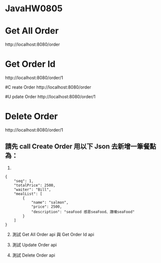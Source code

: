 # JavaHW0805

# Get All Order
http://localhost:8080/order

# Get Order Id
http://localhost:8080/order/1

#C reate Order
http://localhost:8080/order

#U pdate Order
http://localhost:8080/order/1

# Delete Order
http://localhost:8080/order/1

## 請先 call Create Order 用以下 Json 去新增一筆餐點為：
1. 
```=json
{
    "seq": 1,
    "totalPrice": 2500,
    "waiter": "Bill",
    "mealList": [
        {
            "name": "salmon",
            "price": 2500,
            "description": "seaFood 感恩seaFood、讚嘆seaFood"
        }
    ]
}
```

2. 測試 Get All Order api 與 Get Order Id api

3. 測試 Update Order api

4. 測試 Delete Order api
